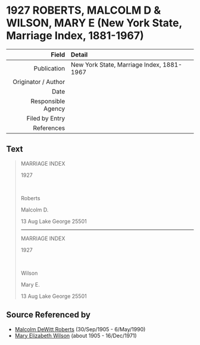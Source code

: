 ﻿---
layout: page
permalink: /sources/s18248370
---

# 1927 ROBERTS, MALCOLM D & WILSON, MARY E (New York State, Marriage Index, 1881-1967)

Field | Detail
---:|:---
Publication | New York State, Marriage Index, 1881-1967
Originator / Author | 
Date | 
Responsible Agency | 
Filed by Entry | 
References | 

## Text

> MARRIAGE INDEX
>
> 1927
>
> <br/>
>
> Roberts
>
> Malcolm D.
>
> 13 Aug Lake George 25501
>
> ---
>
> MARRIAGE INDEX
>
> 1927
>
> <br/>
>
> Wilson
>
> Mary E.
>
> 13 Aug Lake George 25501
>

## Source Referenced by

* [Malcolm DeWitt Roberts](../people/@21721539@-malcolm-dewitt-roberts-b1905-9-30-d1990-5-6.md) (30/Sep/1905 - 6/May/1990)
* [Mary Elizabeth Wilson](../people/@99819804@-mary-elizabeth-wilson-b1905-d1971-12-16.md) (about 1905 - 16/Dec/1971)

